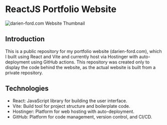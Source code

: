# ReactJS Portfolio Website
![darien-ford.com Website Thumbnail](https://darien-ford.com/assets/Screenshot-C9-Ba2QW.png)

## Introduction
This is a public repository for my portfolio website (darien-ford.com), which I built using React and Vite and currently host via Hostinger with auto-deployment using GitHub actions. This repository was created only to display the code behind the website, as the actual website is built from a private repository. 

## Technologies
- React: JavaScript library for building the user interface.
- Vite: Build tool for project structure and boilerplate code.
- Hostinger: Platform for web hosting with auto-deployment.
- GitHub: Platform for code management, version control, and CI/CD.
